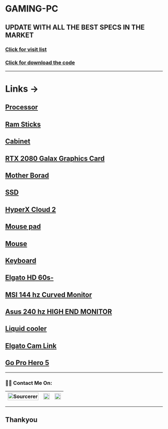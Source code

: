# GAMING-PC
UPDATE WITH ALL THE BEST SPECS IN THE MARKET
---
### [Click for visit list](https://madhav2108.github.io/GAMING-PC/)
### [Click for download the code](https://codeload.github.com/Madhav2108/GAMING-PC/zip/master)

---
# Links ->
## [Processor](https://amzn.to/2Z1huCg)
## [Ram Sticks](https://amzn.to/2zymX98)
## [Cabinet](https://amzn.to/2Z4e0yW)
## [RTX 2080 Galax Graphics Card](https://amzn.to/3fGI5ue)
## [Mother Borad](https://amzn.to/3fGIjBA)
## [SSD](https://amzn.to/2T5g1XJ)
## [HyperX Cloud 2](https://amzn.to/3dOck0r)
## [Mouse pad](https://amzn.to/3cxZ3ZZ)
## [Mouse](https://amzn.to/3bv54Fw)
## [Keyboard]( https://amzn.to/2yKFIWR)
## [Elgato HD 60s-]( https://amzn.to/2zDZbZ4)
## [MSI 144 hz Curved Monitor](https://amzn.to/2yTFmgo)
## [Asus 240 hz HIGH END MONITOR]( https://amzn.to/2WW9YWx)
## [Liquid cooler](https://amzn.to/2Aszf3g)
## [Elgato Cam Link](https://amzn.to/2T4XaMs)
## [Go Pro Hero 5 ](https://amzn.to/2WVLnBh)

---
### :man_technologist: Contact Me On:

[<img src="https://sourcerer.io/icons/logo-sharing.svg" width="100%" alt="Sourcerer"/>](https://sourcerer.io/madhav2108)|[<img src="https://img.icons8.com/fluent/48/000000/instagram-new.png" width="100%"/>](https://www.instagram.com/madhav_narayan21/)|[<img src="https://img.icons8.com/color/48/000000/linkedin.png" width="100%"/>](https://www.linkedin.com/in/madhav-narayan-khullar-2290641b2/)
:-----------------:|:--------------------:|:-------------:

---
## Thankyou
